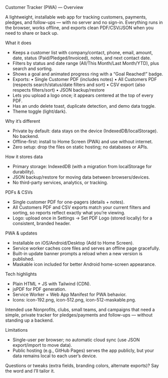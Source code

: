 Customer Tracker (PWA) — Overview

A lightweight, installable web app for tracking customers, payments, pledges, and follow-ups — with no server and no sign-in. Everything runs in the browser, works offline, and exports clean PDF/CSV/JSON when you need to share or back up.

What it does
- Keeps a customer list with company/contact, phone, email, amount, date, status (Paid/Pledged/Invoiced), notes, and next contact date.
- Filters by status and date range (All/This Month/Last Month/YTD), plus search and sorting.
- Shows a goal and animated progress ring with a “Goal Reached!” badge.
- Exports:
  • Single Customer PDF (includes notes)
  • All Customers PDF (respects search/status/date filters and sort)
  • CSV export (also respects filters/sort)
  • JSON backup/restore
- Lets you upload a logo once; it appears centered at the top of every PDF.
- Has an undo delete toast, duplicate detection, and demo data toggle.
- Theme toggle (light/dark).

Why it’s different
- Private by default: data stays on the device (IndexedDB/localStorage). No backend.
- Offline-first: install to Home Screen (PWA) and use without internet.
- Zero setup: drop the files on static hosting; no databases or APIs.

How it stores data
- Primary storage: IndexedDB (with a migration from localStorage for durability).
- JSON backup/restore for moving data between browsers/devices.
- No third-party services, analytics, or tracking.

PDFs & CSVs
- Single customer PDF for one-pagers (details + notes).
- All Customers PDF and CSV exports match your current filters and sorting, so reports reflect exactly what you’re viewing.
- Logo: upload once in Settings → Set PDF Logo (stored locally) for a consistent, branded header.

PWA & updates
- Installable on iOS/Android/Desktop (Add to Home Screen).
- Service worker caches core files and serves an offline page gracefully.
- Built-in update banner prompts a reload when a new version is published.
- Maskable icon included for better Android home-screen appearance.

Tech highlights
- Plain HTML + JS with Tailwind (CDN).
- jsPDF for PDF generation.
- Service Worker + Web App Manifest for PWA behavior.
- Icons: icon-192.png, icon-512.png, icon-512-maskable.png.

Intended use
Nonprofits, clubs, small teams, and campaigns that need a simple, private tracker for pledges/payments and follow-ups — without standing up a backend.

Limitations
- Single-user per browser; no automatic cloud sync (use JSON export/import to move data).
- Public hosting (e.g., GitHub Pages) serves the app publicly, but your data remains local to each user’s device.

Questions or tweaks (extra fields, branding colors, alternate exports)? Say the word and I’ll tailor it.
